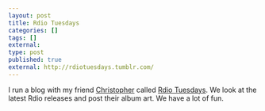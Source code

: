 ```yaml
---
layout: post
title: Rdio Tuesdays
categories: []
tags: []
external:
type: post
published: true
external: http://rdiotuesdays.tumblr.com/
---
```


I run a blog with my friend [Christopher](http://pleasecomebackfromtown.com) called [Rdio Tuesdays](http://rdiotuesdays.tumblr.com/). We look at the latest Rdio releases and post their album art. We have a lot of fun.
